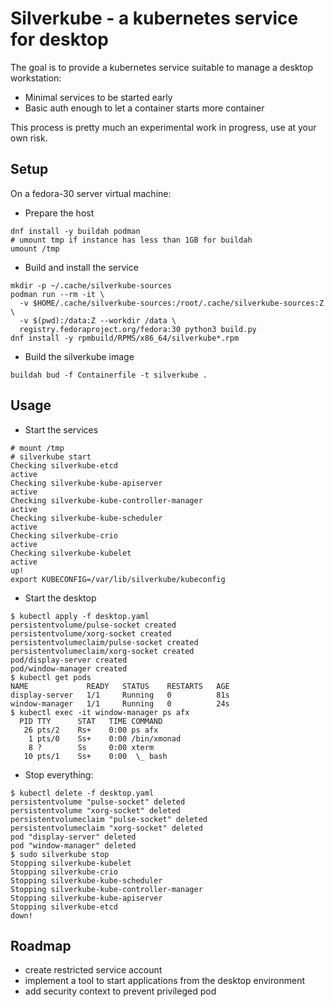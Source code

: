 Silverkube - a kubernetes service for desktop
=============================================

The goal is to provide a kubernetes service suitable to manage
a desktop workstation:

* Minimal services to be started early
* Basic auth enough to let a container starts more container

This process is pretty much an experimental work in progress,
use at your own risk.

Setup
-----

On a fedora-30 server virtual machine:

* Prepare the host

```shell
dnf install -y buildah podman
# umount tmp if instance has less than 1GB for buildah
umount /tmp
```

* Build and install the service

```shell
mkdir -p ~/.cache/silverkube-sources
podman run --rm -it \
  -v $HOME/.cache/silverkube-sources:/root/.cache/silverkube-sources:Z \
  -v $(pwd):/data:Z --workdir /data \
  registry.fedoraproject.org/fedora:30 python3 build.py
dnf install -y rpmbuild/RPMS/x86_64/silverkube*.rpm
```

* Build the silverkube image

```shell
buildah bud -f Containerfile -t silverkube .
```

Usage
-----

* Start the services

```shell
# mount /tmp
# silverkube start
Checking silverkube-etcd
active
Checking silverkube-kube-apiserver
active
Checking silverkube-kube-controller-manager
active
Checking silverkube-kube-scheduler
active
Checking silverkube-crio
active
Checking silverkube-kubelet
active
up!
export KUBECONFIG=/var/lib/silverkube/kubeconfig
```

* Start the desktop

```shell
$ kubectl apply -f desktop.yaml
persistentvolume/pulse-socket created
persistentvolume/xorg-socket created
persistentvolumeclaim/pulse-socket created
persistentvolumeclaim/xorg-socket created
pod/display-server created
pod/window-manager created
$ kubectl get pods
NAME             READY   STATUS    RESTARTS   AGE
display-server   1/1     Running   0          81s
window-manager   1/1     Running   0          24s
$ kubectl exec -it window-manager ps afx
  PID TTY      STAT   TIME COMMAND
   26 pts/2    Rs+    0:00 ps afx
    1 pts/0    Ss+    0:00 /bin/xmonad
    8 ?        Ss     0:00 xterm
   10 pts/1    Ss+    0:00  \_ bash
```

* Stop everything:

```shell
$ kubectl delete -f desktop.yaml
persistentvolume "pulse-socket" deleted
persistentvolume "xorg-socket" deleted
persistentvolumeclaim "pulse-socket" deleted
persistentvolumeclaim "xorg-socket" deleted
pod "display-server" deleted
pod "window-manager" deleted
$ sudo silverkube stop
Stopping silverkube-kubelet
Stopping silverkube-crio
Stopping silverkube-kube-scheduler
Stopping silverkube-kube-controller-manager
Stopping silverkube-kube-apiserver
Stopping silverkube-etcd
down!
```

Roadmap
-------

* create restricted service account
* implement a tool to start applications from the desktop environment
* add security context to prevent privileged pod
